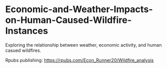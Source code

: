 # Economic-and-Weather-Impacts-on-Human-Caused-Wildfire-Instances
Exploring the relationship between weather, economic activity, and human casued wildfires.


Rpubs publishing: https://rpubs.com/Econ_Runner20/Wildfire_analysis

